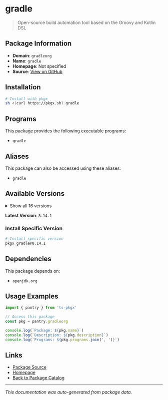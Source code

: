 # gradle

> Open-source build automation tool based on the Groovy and Kotlin DSL

## Package Information

- **Domain**: `gradleorg`
- **Name**: `gradle`
- **Homepage**: Not specified
- **Source**: [View on GitHub](https://github.com/pkgxdev/pantry/tree/main/projects/gradle.org/package.yml)

## Installation

```bash
# Install with pkgx
sh <(curl https://pkgx.sh) gradle
```

## Programs

This package provides the following executable programs:

- `gradle`

## Aliases

This package can also be accessed using these aliases:

- `gradle`

## Available Versions

<details>
<summary>Show all 16 versions</summary>

- `8.14.1`, `8.14.0`, `8.13.0`, `8.12.1`, `8.12.0`
- `8.11.1`, `8.11.0`, `8.10.2`, `8.10.1`, `8.10.0`
- `8.9.0`, `8.8.0`, `8.7.0`, `8.6.0`, `8.5.0`
- `8.2.1`

</details>

**Latest Version**: `8.14.1`

### Install Specific Version

```bash
# Install specific version
pkgx gradle@8.14.1
```

## Dependencies

This package depends on:

- `openjdk.org`

## Usage Examples

```typescript
import { pantry } from 'ts-pkgx'

// Access this package
const pkg = pantry.gradleorg

console.log(`Package: ${pkg.name}`)
console.log(`Description: ${pkg.description}`)
console.log(`Programs: ${pkg.programs.join(', ')}`)
```

## Links

- [Package Source](https://github.com/pkgxdev/pantry/tree/main/projects/gradle.org/package.yml)
- [Homepage](#)
- [Back to Package Catalog](../package-catalog.md)

---

*This documentation was auto-generated from package data.*
